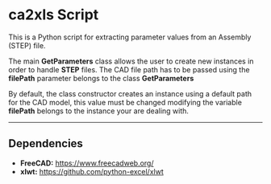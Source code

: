 # ca2xls Script
This is a Python script for extracting parameter values from an Assembly (STEP)
file.

The main **GetParameters** class allows the user to create new instances in order to handle
**STEP** files. The CAD file path has to be passed using the **filePath** parameter
belongs to the class **GetParameters**

By default, the class constructor creates an instance using a default path for the
CAD model, this value must be changed modifying the variable **filePath** belongs to
the instance your are dealing with.

---

## Dependencies
* **FreeCAD:** https://www.freecadweb.org/
* **xlwt:** https://github.com/python-excel/xlwt

